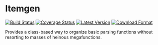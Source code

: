 Itemgen
=============================

[![Build Status](https://travis-ci.org/twneale/itemgen.svg?branch=master)](https://travis-ci.org/twneale/itemgen)
[![Coverage Status](https://coveralls.io/repos/twneale/itemgen/badge.png?branch=master)](https://coveralls.io/r/twneale/itemgen?branch=master)
[![Latest Version](https://pypip.in/version/itemgen/badge.png)](https://pypi.python.org/pypi/itemgen/)
[![Download Format](https://pypip.in/format/itemgen/badge.png)](https://pypi.python.org/pypi/itemgen/)

Provides a class-based way to organize basic parsing functions without resorting to masses of heinous megafunctions.